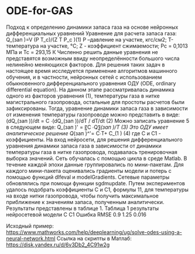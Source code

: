 # ODE-for-GAS
Подход к определению динамики запаса газа на основе нейронных дифференциальных уравнений
Уравнение для расчета запаса газа:
Q_(зап )=V  (P T_c)/(Z T P_c )(1)	Р –давление на участке, кгс/см2;
T- температура на участке, °C;
Z - коэффициент сжимаемости;
Рс = 0,1013 МПа и Tc = 293,15 К
Численно решить данные уравнения не представятся возможным ввиду неопределённости большого числа нелинейно меняющихся факторов. 
Для решения таких задач в настоящее время исследуется применение алгоритмов машинного обучения, и в частности, нейронных сетей с использованием обыкновенного дифференциального уравнения ОДУ (ODE, ordinary differential equation). 
На данном этапе рассматривалась динамика одного из факторов уравнения (1), температуры газа в нитке магистрального газопровода, остальные для простоты расчетов были зафиксированы. 
Тогда, уравнение динамики запаса газа в зависимости от изменения температуры газопроводе можно представить в виде:  
(dQ_(зап  ))/dt  =  C ∙(dQ_(зап ))/dT  /   dT/dt  					(2)
Можно записать уравнение 5 в следующем виде:
Q_(зап )' = 〖C ∙Q〗_(зап )/T 					 	(3)
Это ОДУ имеет аналитическое решение
Q_(зап )^'=  C∙T+ C_(1 )         			                 (4)
где С и С1  - коэффициенты. 
На вход нейросети, для решения дифференциального уравнения динамики запаса газа в зависимости от динамики температуры газа в нитке газопровода, подавалась тренировочная выборка значений. Сеть обучалась с помощью цикла в среде Matlab. 
В течение каждой эпохи данные группировались по мини-пакетам. Для каждого мини-пакета оценивались градиенты модели и потерь с помощью функций dlfeval и modelGradients. Сетевые параметры обновлялись при помощи функции sgdmupdate. 
Путем экспериментов удалось подобрать коэффициенты С и С1, формулы 11, для температуры на входе нитки газопровода, чтобы получить максимальное приближение к значениям запаса, полученным аналитически. Результаты представлены в таблице 1. 
Таблица 1 результаты нейросетевой модели 
С	С1	Ошибка RMSE
0.9	1.25	0.016

Исходный пример: https://www.mathworks.com/help/deeplearning/ug/solve-odes-using-a-neural-network.html 
Ссылка на скрипты в Матлаб: https://disk.yandex.ru/d/6v3Db2_4C91w2g 
